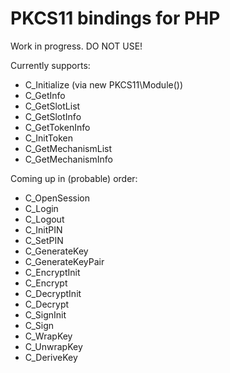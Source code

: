 # PKCS11 bindings for PHP

Work in progress. DO NOT USE!

Currently supports:

* C_Initialize (via new PKCS11\Module())
* C_GetInfo
* C_GetSlotList
* C_GetSlotInfo
* C_GetTokenInfo
* C_InitToken
* C_GetMechanismList
* C_GetMechanismInfo

Coming up in (probable) order:
* C_OpenSession
* C_Login
* C_Logout
* C_InitPIN
* C_SetPIN
* C_GenerateKey
* C_GenerateKeyPair
* C_EncryptInit
* C_Encrypt
* C_DecryptInit
* C_Decrypt
* C_SignInit
* C_Sign
* C_WrapKey
* C_UnwrapKey
* C_DeriveKey